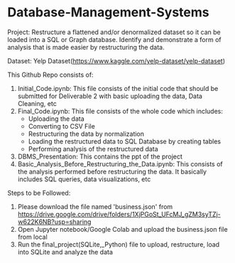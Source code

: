 # Database-Management-Systems

Project:
Restructure a flattened and/or denormalized dataset so it can be loaded into a SQL or Graph database. Identify and demonstrate a form of analysis that is made easier by restructuring the data.

Dataset:
Yelp Dataset(https://www.kaggle.com/yelp-dataset/yelp-dataset)

This Github Repo consists of:
1. Initial_Code.ipynb: This file consists of the initial code that should be submitted for Deliverable 2 with basic uploading the data, Data Cleaning, etc
2. Final_Code.ipynb: This file consists of the whole code which includes:
   - Uploading the data
   - Converting to CSV File
   - Restructuring the data by normalization
   - Loading the restructured data to SQL Database by creating tables
   - Performing analysis of the restructured data
3. DBMS_Presentation: This contains the ppt of the project
4. Basic_Analysis_Before_Restructuring_the_Data.ipynb: This consists of the analysis performed before restructuring the data. It basically includes SQL queries, data visualizations, etc

Steps to be Followed:
1. Please download the file named 'business.json' from https://drive.google.com/drive/folders/1XjPGoSt_UFcMJ_gZM3syTZj-w622K6NB?usp=sharing
2. Open Jupyter notebook/Google Colab and upload the business.json file from local
3. Run the final_project(SQLite,_Python) file to upload, restructure, load into SQLite and analyze the data


